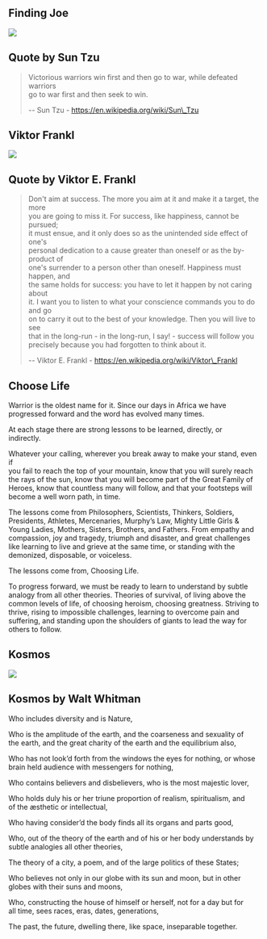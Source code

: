 Finding Joe
-----------

[![]( /image/yid-s8nFACrLxr0.jpg)](https://www.youtube.com/watch?v=s8nFACrLxr0)

Quote by Sun Tzu
----------------

> Victorious warriors win first and then go to war, while defeated warriors  
> go to war first and then seek to win.
> 
> \-- Sun Tzu - https://en.wikipedia.org/wiki/Sun\_Tzu

Viktor Frankl
-------------

[![]( /image/yid-LlC2OdnhIiQ.jpg)](https://www.youtube.com/watch?v=LlC2OdnhIiQ)

Quote by Viktor E. Frankl
-------------------------

> Don't aim at success. The more you aim at it and make it a target, the more  
> you are going to miss it. For success, like happiness, cannot be pursued;  
> it must ensue, and it only does so as the unintended side effect of one's  
> personal dedication to a cause greater than oneself or as the by-product of  
> one's surrender to a person other than oneself. Happiness must happen, and  
> the same holds for success: you have to let it happen by not caring about  
> it. I want you to listen to what your conscience commands you to do and go  
> on to carry it out to the best of your knowledge. Then you will live to see  
> that in the long-run - in the long-run, I say! - success will follow you  
> precisely because you had forgotten to think about it.
> 
> \-- Viktor E. Frankl - https://en.wikipedia.org/wiki/Viktor\_Frankl

Choose Life
-----------

Warrior is the oldest name for it. Since our days in Africa we have  
progressed forward and the word has evolved many times.

At each stage there are strong lessons to be learned, directly, or  
indirectly.

Whatever your calling, wherever you break away to make your stand, even if  
you fail to reach the top of your mountain, know that you will surely reach  
the rays of the sun, know that you will become part of the Great Family of  
Heroes, know that countless many will follow, and that your footsteps will  
become a well worn path, in time.

The lessons come from Philosophers, Scientists, Thinkers, Soldiers,  
Presidents, Athletes, Mercenaries, Murphy’s Law, Mighty Little Girls &  
Young Ladies, Mothers, Sisters, Brothers, and Fathers. From empathy and  
compassion, joy and tragedy, triumph and disaster, and great challenges  
like learning to live and grieve at the same time, or standing with the  
demonized, disposable, or voiceless.

The lessons come from, Choosing Life.

To progress forward, we must be ready to learn to understand by subtle  
analogy from all other theories. Theories of survival, of living above the  
common levels of life, of choosing heroism, choosing greatness. Striving to  
thrive, rising to impossible challenges, learning to overcome pain and  
suffering, and standing upon the shoulders of giants to lead the way for  
others to follow.

Kosmos
------

[![]( /image/yid-FyNR_LgiWEc.jpg)](https://www.youtube.com/watch?v=FyNR_LgiWEc)

Kosmos by Walt Whitman
----------------------

Who includes diversity and is Nature,

Who is the amplitude of the earth, and the coarseness and sexuality of  
the earth, and the great charity of the earth and the equilibrium also,

Who has not look’d forth from the windows the eyes for nothing, or whose  
brain held audience with messengers for nothing,

Who contains believers and disbelievers, who is the most majestic lover,

Who holds duly his or her triune proportion of realism, spiritualism, and  
of the æsthetic or intellectual,

Who having consider’d the body finds all its organs and parts good,

Who, out of the theory of the earth and of his or her body understands by  
subtle analogies all other theories,

The theory of a city, a poem, and of the large politics of these States;

Who believes not only in our globe with its sun and moon, but in other  
globes with their suns and moons,

Who, constructing the house of himself or herself, not for a day but for  
all time, sees races, eras, dates, generations,

The past, the future, dwelling there, like space, inseparable together.